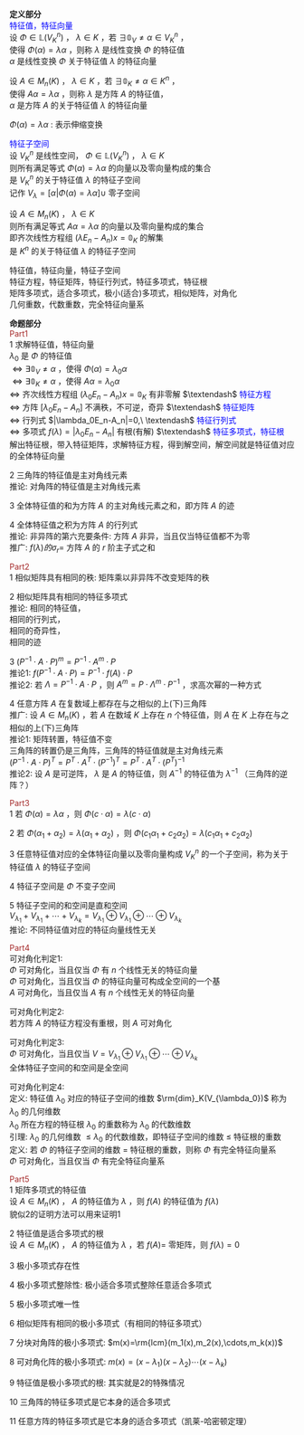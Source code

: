 **定义部分**    
<font color=blue>特征值，特征向量</font>    
设 $\Phi\in\mathbb{L}(V_K^n)$ ， $\lambda\in K$ ，若 $\exists\mathbb{0}_V\neq\alpha\in V_K^n$ ，    
使得 $\Phi(\alpha)=\lambda\alpha$ ，则称 $\lambda$ 是线性变换 $\Phi$ 的特征值    
 $\alpha$ 是线性变换 $\Phi$ 关于特征值 $\lambda$ 的特征向量    
    
设 $A\in M_n(K)$ ， $\lambda\in K$ ，若 $\exists\mathbb{0}_K\neq\alpha\in K^n$ ，    
使得 $A\alpha=\lambda\alpha$ ，则称 $\lambda$ 是方阵 $A$ 的特征值，    
 $\alpha$ 是方阵 $A$ 的关于特征值 $\lambda$ 的特征向量    
    
 $\Phi(\alpha)=\lambda\alpha$ : 表示伸缩变换    
    
<font color=blue>特征子空间</font>    
设 $V_K^n$ 是线性空间， $\Phi\in\mathbb{L}(V_K^n)$ ， $\lambda\in K$     
则所有满足等式 $\Phi(\alpha)=\lambda\alpha$ 的向量以及零向量构成的集合    
是 $V_K^n$ 的关于特征值 $\lambda$ 的特征子空间    
记作 $V_\lambda=[\alpha|\Phi(\alpha)=\lambda\alpha]\cup$ 零子空间    
    
设 $A\in M_n(K)$ ， $\lambda\in K$     
则所有满足等式 $A\alpha=\lambda\alpha$ 的向量以及零向量构成的集合    
即齐次线性方程组 $(\lambda E_n-A_n)x=\mathbb{0}_K$ 的解集    
是 $K^n$ 的关于特征值 $\lambda$ 的特征子空间    
    
特征值，特征向量，特征子空间    
特征方程，特征矩阵，特征行列式，特征多项式，特征根    
矩阵多项式，适合多项式，极小(适合)多项式，相似矩阵，对角化    
几何重数，代数重数，完全特征向量系    
    
**命题部分**    
<font color=brown>Part1</font>    
1 求解特征值，特征向量    
 $\lambda_0$ 是 $\Phi$ 的特征值    
 $\Leftrightarrow\exists\mathbb{0}_V\neq\alpha$ ，使得 $\Phi(\alpha)=\lambda_0\alpha$     
 $\Leftrightarrow\exists\mathbb{0}_K\neq\alpha$ ，使得 $A\alpha=\lambda_0\alpha$     
 $\Leftrightarrow$ 齐次线性方程组 $(\lambda_0E_n-A_n)x=\mathbb{0}_K$ 有非零解 $\textendash$ <font color=blue>特征方程</font>    
 $\Leftrightarrow$ 方阵 $[\lambda_0E_n-A_n]$ 不满秩，不可逆，奇异 $\textendash$ <font color=blue>特征矩阵</font>    
 $\Leftrightarrow$ 行列式 $|\lambda_0E_n-A_n|=0,\ \textendash$ <font color=blue>特征行列式</font>    
 $\Leftrightarrow$ 多项式 $f(\lambda)=|\lambda_0E_n-A_n|$ 有根(有解) $\textendash$ <font color=blue>特征多项式，特征根</font>    
解出特征根，带入特征矩阵，求解特征方程，得到解空间，解空间就是特征值对应的全体特征向量    
    
2 三角阵的特征值是主对角线元素    
  推论: 对角阵的特征值是主对角线元素    
    
3 全体特征值的和为方阵 $A$ 的主对角线元素之和，即方阵 $A$ 的迹    
    
4 全体特征值之积为方阵 $A$ 的行列式    
  推论: 非异阵的第六充要条件: 方阵 $A$ 非异，当且仅当特征值都不为零    
  推广:  $f(\lambda)的\sigma_r=$ 方阵 $A$ 的 $r$ 阶主子式之和    
    
<font color=brown>Part2</font>    
1 相似矩阵具有相同的秩: 矩阵乘以非异阵不改变矩阵的秩    
    
2 相似矩阵具有相同的特征多项式    
  推论: 相同的特征值，    
       相同的行列式，    
       相同的奇异性，    
       相同的迹    
    
3  $(P^{-1}\cdot A\cdot P)^m=P^{-1}\cdot A^m\cdot P$     
  推论1:  $f(P^{-1}\cdot A\cdot P)=P^{-1}\cdot f(A)\cdot P$     
  推论2: 若 $\Lambda=P^{-1}\cdot A\cdot P$ ，则 $A^m=P\cdot\Lambda^m\cdot P^{-1}$ ，求高次幂的一种方式    
    
4 任意方阵 $A$ 在复数域上都存在与之相似的上(下)三角阵    
  推广: 设 $A\in M_n(K)$ ，若 $A$ 在数域 $K$ 上存在 $n$ 个特征值，则 $A$ 在 $K$ 上存在与之相似的上(下)三角阵    
  推论1: 矩阵转置，特征值不变    
        三角阵的转置仍是三角阵，三角阵的特征值就是主对角线元素    
         $(P^{-1}\cdot A\cdot P)^T=P^T\cdot A^T\cdot(P^{-1})^T=P^T\cdot A^T\cdot(P^T)^{-1}$     
  推论2: 设 $A$ 是可逆阵， $\lambda$ 是 $A$ 的特征值，则 $A^{-1}$ 的特征值为 $\lambda^{-1}$ （三角阵的逆阵？）    
    
<font color=brown>Part3</font>    
1 若 $\Phi(\alpha)=\lambda\alpha$ ，则 $\Phi(c\cdot\alpha)=\lambda(c\cdot\alpha)$     
    
2 若 $\Phi(\alpha_1+\alpha_2)=\lambda(\alpha_1+\alpha_2)$ ，则 $\Phi(c_1\alpha_1+c_2\alpha_2)=\lambda(c_1\alpha_1+c_2\alpha_2)$     
    
3 任意特征值对应的全体特征向量以及零向量构成 $V_K^n$ 的一个子空间，称为关于特征值 $\lambda$ 的特征子空间    
    
4 特征子空间是 $\Phi$ 不变子空间    
    
5 特征子空间的和空间是直和空间    
   $V_{\lambda_1}+V_{\lambda_1}+\cdots+V_{\lambda_k}=V_{\lambda_1}\oplus V_{\lambda_1}\oplus \cdots\oplus V_{\lambda_k}$     
  推论: 不同特征值对应的特征向量线性无关    
    
<font color=brown>Part4</font>    
可对角化判定1:     
 $\Phi$ 可对角化，当且仅当 $\Phi$ 有 $n$ 个线性无关的特征向量    
 $\Phi$ 可对角化，当且仅当 $\Phi$ 的特征向量可构成全空间的一个基    
 $A$ 可对角化，当且仅当 $A$ 有 $n$ 个线性无关的特征向量    
    
可对角化判定2:    
若方阵 $A$ 的特征方程没有重根，则 $A$ 可对角化    
    
可对角化判定3:    
 $\Phi$ 可对角化，当且仅当 $V=V_{\lambda_1}\oplus V_{\lambda_1}\oplus \cdots\oplus V_{\lambda_k}$     
全体特征子空间的和空间是全空间    
    
可对角化判定4:    
定义: 特征值 $\lambda_0$ 对应的特征子空间的维数 $\rm{dim}_K(V_{\lambda_0})$ 称为 $\lambda_0$ 的几何维数    
      $\lambda_0$ 所在方程的特征根 $\lambda_0$ 的重数称为 $\lambda_0$ 的代数维数    
引理:  $\lambda_0$ 的几何维数 $\le\lambda_0$ 的代数维数，即特征子空间的维数 $\le$ 特征根的重数    
定义: 若 $\Phi$ 的特征子空间的维数 $=$ 特征根的重数，则称 $\Phi$ 有完全特征向量系    
 $\Phi$ 可对角化，当且仅当 $\Phi$ 有完全特征向量系    
    
<font color=brown>Part5</font>    
1 矩阵多项式的特征值    
设 $A\in M_n(K)$ ， $A$ 的特征值为 $\lambda$ ，则 $f(A)$ 的特征值为 $f(\lambda)$     
貌似2的证明方法可以用来证明1    
    
2 特征值是适合多项式的根    
设 $A\in M_n(K)$ ， $A$ 的特征值为 $\lambda$ ，若 $f(A)=$ 零矩阵，则 $f(\lambda)=0$     
    
3 极小多项式存在性    
    
4 极小多项式整除性: 极小适合多项式整除任意适合多项式    
    
5 极小多项式唯一性    
    
6 相似矩阵有相同的极小多项式（有相同的特征多项式）    
    
7 分块对角阵的极小多项式:  $m(x)=\rm{lcm}(m_1(x),m_2(x),\cdots,m_k(x))$     
    
8 可对角化阵的极小多项式:  $m(x)=(x-\lambda_1)(x-\lambda_2)\cdots(x-\lambda_k)$     
    
9 特征值是极小多项式的根: 其实就是2的特殊情况    
    
10 三角阵的特征多项式是它本身的适合多项式    
    
11 任意方阵的特征多项式是它本身的适合多项式（凯莱-哈密顿定理）    
